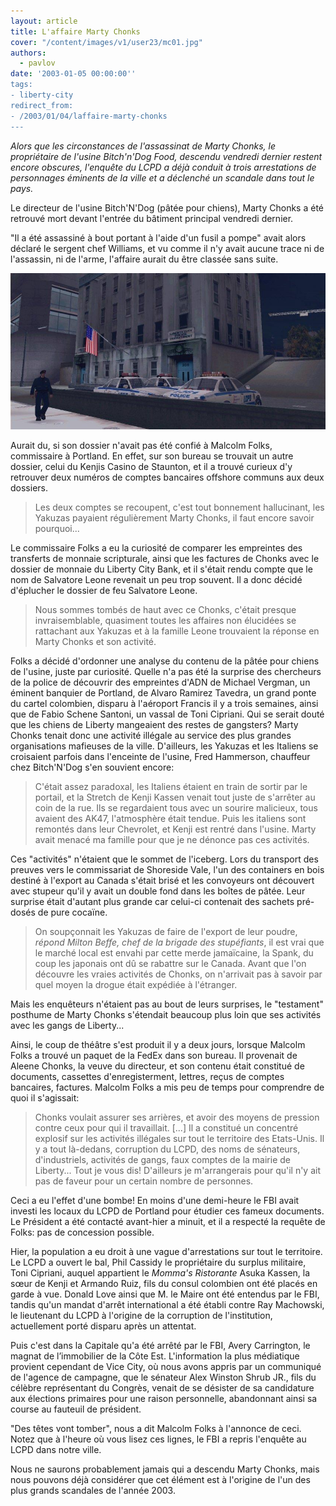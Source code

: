 ```yaml
---
layout: article
title: L'affaire Marty Chonks
cover: "/content/images/v1/user23/mc01.jpg"
authors:
  - pavlov
date: '2003-01-05 00:00:00''
tags:
- liberty-city
redirect_from:
- /2003/01/04/laffaire-marty-chonks
---
```


_Alors que les circonstances de l'assassinat de Marty Chonks, le propriétaire de l'usine Bitch'n'Dog Food, descendu vendredi dernier restent encore obscures, l'enquête du LCPD a déjà conduit à trois arrestations de personnages éminents de la ville et a déclenché un scandale dans tout le pays._

Le directeur de l'usine Bitch'N'Dog (pâtée pour chiens), Marty Chonks a été retrouvé mort devant l'entrée du bâtiment principal vendredi dernier.

"Il a été assassiné à bout portant à l'aide d'un fusil a pompe" avait alors déclaré le sergent chef Williams, et vu comme il n'y avait aucune trace ni de l'assassin, ni de l'arme, l'affaire aurait du être classée sans suite.

![](/content/images/v1/user23/mc02.jpg)

Aurait du, si son dossier n'avait pas été confié à Malcolm Folks, commissaire à Portland. En effet, sur son bureau se trouvait un autre dossier, celui du Kenjis Casino de Staunton, et il a trouvé curieux d'y retrouver deux numéros de comptes bancaires offshore communs aux deux dossiers.

> Les deux comptes se recoupent, c'est tout bonnement hallucinant, les Yakuzas payaient régulièrement Marty Chonks, il faut encore savoir pourquoi...

Le commissaire Folks a eu la curiosité de comparer les empreintes des transferts de monnaie scripturale, ainsi que les factures de Chonks avec le dossier de monnaie du Liberty City Bank, et il s'était rendu compte que le nom de Salvatore Leone revenait un peu trop souvent. Il a donc décidé d'éplucher le dossier de feu Salvatore Leone.

> Nous sommes tombés de haut avec ce Chonks, c'était presque invraisemblable, quasiment toutes les affaires non élucidées se rattachant aux Yakuzas et à la famille Leone trouvaient la réponse en Marty Chonks et son activité.

Folks a décidé d'ordonner une analyse du contenu de la pâtée pour chiens de l'usine, juste par curiosité. Quelle n'a pas été la surprise des chercheurs de la police de découvrir des empreintes d'ADN de Michael Vergman, un éminent banquier de Portland, de Alvaro Ramirez Tavedra, un grand ponte du cartel colombien, disparu à l'aéroport Francis il y a trois semaines, ainsi que de Fabio Schene Santoni, un vassal de Toni Cipriani. Qui se serait douté que les chiens de Liberty mangeaient des restes de gangsters? Marty Chonks tenait donc une activité illégale au service des plus grandes organisations mafieuses de la ville. D'ailleurs, les Yakuzas et les Italiens se croisaient parfois dans l'enceinte de l'usine, Fred Hammerson, chauffeur chez Bitch'N'Dog s'en souvient encore:

> C'était assez paradoxal, les Italiens étaient en train de sortir par le portail, et la Stretch de Kenji Kassen venait tout juste de s'arrêter au coin de la rue. Ils se regardaient tous avec un sourire malicieux, tous avaient des AK47, l'atmosphère était tendue. Puis les italiens sont remontés dans leur Chevrolet, et Kenji est rentré dans l'usine. Marty avait menacé ma famille pour que je ne dénonce pas ces activités.

Ces "activités" n'étaient que le sommet de l'iceberg. Lors du transport des preuves vers le commissariat de Shoreside Vale, l'un des containers en bois destiné à l'export au Canada s'était brisé et les convoyeurs ont découvert avec stupeur qu'il y avait un double fond dans les boîtes de pâtée. Leur surprise était d'autant plus grande car celui-ci contenait des sachets pré-dosés de pure cocaïne.

> On soupçonnait les Yakuzas de faire de l'export de leur poudre, _répond Milton Beffe, chef de la brigade des stupéfiants_, il est vrai que le marché local est envahi par cette merde jamaïcaine, la Spank, du coup les japonais ont dû se rabattre sur le Canada. Avant que l'on découvre les vraies activités de Chonks, on n'arrivait pas à savoir par quel moyen la drogue était expédiée à l'étranger.

Mais les enquêteurs n'étaient pas au bout de leurs surprises, le "testament" posthume de Marty Chonks s'étendait beaucoup plus loin que ses activités avec les gangs de Liberty...

Ainsi, le coup de théâtre s'est produit il y a deux jours, lorsque Malcolm Folks a trouvé un paquet de la FedEx dans son bureau. Il provenait de Aleene Chonks, la veuve du directeur, et son contenu était constitué de documents, cassettes d'enregisterment, lettres, reçus de comptes bancaires, factures. Malcolm Folks a mis peu de temps pour comprendre de quoi il s'agissait:

> Chonks voulait assurer ses arrières, et avoir des moyens de pression contre ceux pour qui il travaillait. [...] Il a constitué un concentré explosif sur les activités illégales sur tout le territoire des Etats-Unis. Il y a tout là-dedans, corruption du LCPD, des noms de sénateurs, d'industriels, activités de gangs, faux comptes de la mairie de Liberty... Tout je vous dis! D'ailleurs je m'arrangerais pour qu'il n'y ait pas de faveur pour un certain nombre de personnes.

Ceci a eu l'effet d'une bombe! En moins d'une demi-heure le FBI avait investi les locaux du LCPD de Portland pour étudier ces fameux documents. Le Président a été contacté avant-hier a minuit, et il a respecté la requête de Folks: pas de concession possible.

Hier, la population a eu droit à une vague d'arrestations sur tout le territoire. Le LCPD a ouvert le bal, Phil Cassidy le propriétaire du surplus militaire, Toni Cipriani, auquel appartient le _Momma's Ristorante_ Asuka Kassen, la sœur de Kenji et Armando Ruiz, fils du consul colombien ont été placés en garde à vue. Donald Love ainsi que M. le Maire ont été entendus par le FBI, tandis qu'un mandat d'arrêt international a été établi contre Ray Machowski, le lieutenant du LCPD à l'origine de la corruption de l'institution, actuellement porté disparu après un attentat.

Puis c'est dans la Capitale qu'a été arrêté par le FBI, Avery Carrington, le magnat de l’immobilier de la Côte Est. L'information la plus médiatique provient cependant de Vice City, où nous avons appris par un communiqué de l'agence de campagne, que le sénateur Alex Winston Shrub JR., fils du célèbre représentant du Congrès, venait de se désister de sa candidature aux élections primaires pour une raison personnelle, abandonnant ainsi sa course au fauteuil de président.

"Des têtes vont tomber", nous a dit Malcolm Folks à l'annonce de ceci. Notez que à l'heure où vous lisez ces lignes, le FBI a repris l'enquête au LCPD dans notre ville.

Nous ne saurons probablement jamais qui a descendu Marty Chonks, mais nous pouvons déjà considérer que cet élément est à l'origine de l'un des plus grands scandales de l'année 2003.